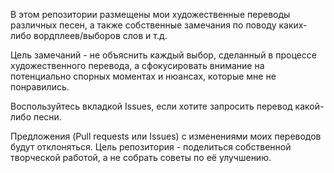 В этом репозитории размещены мои художественные переводы различных песен, а также собственные замечания по поводу каких-либо вордплеев/выборов слов и т.д.

Цель замечаний - не объяснить каждый выбор, сделанный в процессе художественного перевода, а сфокусировать внимание на потенциально спорных моментах и нюансах, которые мне не понравились.

Воспользуйтесь вкладкой Issues, если хотите запросить перевод какой-либо песни.

Предложения (Pull requests или Issues) с изменениями моих переводов будут отклоняться. Цель репозитория - поделиться собственной творческой работой, а не собрать советы по её улучшению.